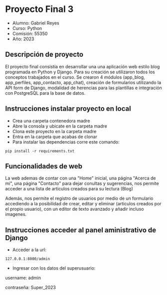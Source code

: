 # Proyecto Final 3

+ Alumno: Gabriel Reyes
+ Curso: Python
+ Comisión: 55350
+ Año: 2023



## Descripción de proyecto
El proyecto final consistía en desarrollar una una aplicación web estilo blog programada en Python y Django. 
Para su creación se utilizaron todos los conceptos trabajados en el curso. Se crearon 4 módulos (app_blog, app_perfiles, app_contacto, app_chat), creación de formularios utilizando la API form de Django, modalidad de herencias para las plantillas e integración con PostgreSQL para la base de datos.



## Instrucciones instalar proyecto en local

+ Crea una carpeta contenedora madre
+ Abre la consola y ubicate en la carpeta madre
+ Clona este proyecto en la carpeta madre
+ Entra en la carpeta que acabas de clonar
+ Para instalar las dependencias corre este comando:

```
pip install -r requirements.txt
```


## Funcionalidades de web

La web ademas de contar con una "Home" inicial, una página "Acerca de mi", una página "Contacto" para dejar conultas y sugerencias, nos permite acceder a una lista de articulos creados para su lectura (Blog)

Además, nos permite el registro de usuarios por medio de un formulario accediendo a la posibilidad de crear, editar y eliminar (articulos creados por el propio usuario), con un editor de texto avanzado y añadir incluso imagenes. 


## Instrucciones acceder al panel aministrativo de Django

+ Acceder a la url:
```
127.0.0.1:8000/admin
```

+ Ingresar con los datos del superusuario:

username: admin

contraseña: Super_2023